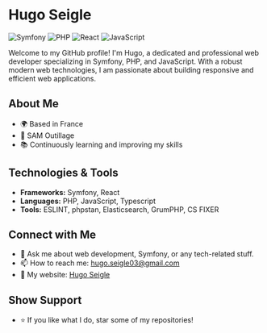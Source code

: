 # Hugo Seigle

![Symfony](https://img.shields.io/badge/Symfony-black?style=for-the-badge&logo=symfony&logoColor=white)
![PHP](https://img.shields.io/badge/PHP-777BB4?style=for-the-badge&logo=php&logoColor=white)
![React](https://img.shields.io/badge/react-blue?style=for-the-badge&logo=react&logoColor=white)
![JavaScript](https://img.shields.io/badge/JavaScript-F7DF1E?style=for-the-badge&logo=javascript&logoColor=black)

Welcome to my GitHub profile! I'm Hugo, a dedicated and professional web developer specializing in Symfony, PHP, and JavaScript. With a robust modern web technologies, I am passionate about building responsive and efficient web applications.

## About Me
- 🌍 Based in France
- 💼 SAM Outillage
- 📚 Continuously learning and improving my skills

## Technologies & Tools
- **Frameworks:** Symfony, React
- **Languages:** PHP, JavaScript, Typescript
- **Tools:** ESLINT, phpstan, Elasticsearch, GrumPHP, CS FIXER

## Connect with Me
- 💬 Ask me about web development, Symfony, or any tech-related stuff.
- 📫 How to reach me: hugo.seigle03@gmail.com
- 📄 My website: [Hugo Seigle](https://www.hugo-seigle.fr/)

## Show Support
- ⭐️ If you like what I do, star some of my repositories!
